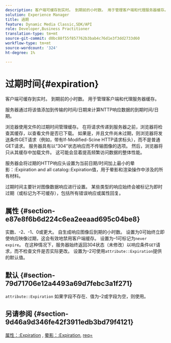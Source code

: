 ```yaml
---
description: 客户端可缓存到实时。 到期前的小时数。 用于管理客户端和代理服务器缓存。
solution: Experience Manager
title: 過期
feature: Dynamic Media Classic,SDK/API
role: Developer,Business Practitioner
translation-type: tm+mt
source-git-commit: d0bc88f55f857762b3bab4c76d1e3f3dd2733d60
workflow-type: tm+mt
source-wordcount: '324'
ht-degree: 1%

---
```



# 过期时间{#expiration}

客户端可缓存到实时。 到期前的小时数。 用于管理客户端和代理服务器缓存。

服务器通过将该值添加到传输的时间/日期来计算NTTP响应数据的到期时间/日期。

浏览器使用文件的过期时间管理缓存。 在将请求传递到服务器之前，浏览器将检查其缓存，以查看文件是否已下载。 如果是，并且文件尚未过期，则浏览器将发送条件GET请求（例如，带有If-Modified-Scine HTTP请求标头），而不是普通GET请求。 服务器具有以“304”状态响应而不传输图像的选项。 然后，浏览器将只从其缓存中加载文件。 这可能会显着提高频繁访问数据的整体性能。

服务器会将过期的HTTP响应头设置为当前日期/时间加上最小的晕影：:Expiration and all catalog::Expiration值，用于晕影和渲染操作中涉及的所有材料。

过期时间主要针对图像数据响应进行设置。 某些类型的响应始终会被标记为即时过期（或标记为不可缓存），包括所有错误响应或属性回复。

## 属性 {#section-e87e8f6b6d224c6ea2eeaad695c04be8}

实数、-2、-1、0或更大。 自生成响应图像后到期的小时数。 设置为0可始终立即使响应映像过期，这会有效地禁用客户端缓存。 设置为–1可标记为`never expire`。 在这种情况下，服务器始终返回304状态（未修改）以响应条件`GET`请求，而不检查文件是否实际更改。 设置为–2可使用`attribute::Expiration`提供的默认值。

## 默认 {#section-79d71706e12a4493a69d7febc3a1f271}

`attribute::Expiration` 如果字段不存在、值为–2或字段为空，则使用。

## 另请参阅 {#section-9d46a9d346fe42f3911edb3bd79f4121}

[属性：:Expiration](../../../../../ir-api/material-cat/image-rendering-api-ref/c-ir-material-catalog/c-ir-attributes-reference/r-ir-expiration.md#reference-0f68ad8199c64bd4bc8d27dd78b7d996) , [晕影：:Expiration](../../../../../ir-api/material-cat/image-rendering-api-ref/c-ir-material-catalog/c-ir-vignette-map-reference/r-ir-expiration-vignette.md#reference-df80829da93e4c0ab3f97a1792d9c74c), [req=](../../../../../ir-api/http-protocol/image-rendering-api-ref/c-ir-http-protocol-ref/c-ir-http-protocol-command-reference/r-ir-req.md#reference-792b1a663fb64261bd2de2a209b847fb)
